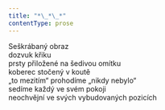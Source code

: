 ```yaml
---
title: "*\_*\_*"
contentType: prose
---
```


Seškrábaný obraz  
dozvuk křiku  
prsty přiložené na šedivou omítku  
koberec stočený v koutě  
„to mezitím“ prohodíme „nikdy nebylo“  
sedíme každý ve svém pokoji  
neochvějní ve svých vybudovaných pozicích
